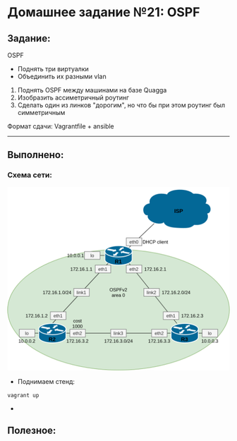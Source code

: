 # **Домашнее задание №21: OSPF**

## **Задание:**

OSPF
- Поднять три виртуалки
- Объединить их разными vlan
1. Поднять OSPF между машинами на базе Quagga
2. Изобразить ассиметричный роутинг
3. Сделать один из линков "дорогим", но что бы при этом роутинг был симметричным

Формат сдачи:
Vagrantfile + ansible

---

## **Выполнено:**

### Схема сети:

![Схема сети](ospfv2.png)

- Поднимаем стенд:
```
vagrant up
```

- 

## **Полезное:**

